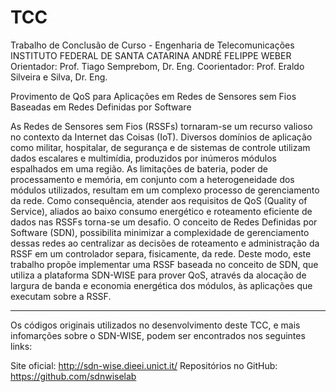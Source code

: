 # TCC
Trabalho de Conclusão de Curso - Engenharia de Telecomunicações  
INSTITUTO FEDERAL DE SANTA CATARINA
ANDRÉ FELIPPE WEBER
Orientador: Prof. Tiago Semprebom, Dr. Eng.
Coorientador: Prof. Eraldo Silveira e Silva, Dr. Eng.

Provimento de QoS para Aplicações em Redes de Sensores sem Fios Baseadas em Redes Definidas por Software

As Redes de Sensores sem Fios (RSSFs) tornaram-se um recurso valioso no contexto da Internet das Coisas
(IoT). Diversos domínios de aplicação como militar, hospitalar, de segurança e de sistemas de controle
utilizam dados escalares e multimídia, produzidos por inúmeros módulos espalhados em uma região. As
limitações de bateria, poder de processamento e memória, em conjunto com a heterogeneidade dos módulos
utilizados, resultam em um complexo processo de gerenciamento da rede. Como consequência, atender aos
requisitos de QoS (Quality of Service), aliados ao baixo consumo energético e roteamento eficiente de dados
nas RSSFs torna-se um desafio. O conceito de Redes Definidas por Software (SDN), possibilita minimizar
a complexidade de gerenciamento dessas redes ao centralizar as decisões de roteamento e administração
da RSSF em um controlador separa, fisicamente, da rede. Deste modo, este trabalho propõe implementar
uma RSSF baseada no conceito de SDN, que utiliza a plataforma SDN-WISE para prover QoS, através da
alocação de largura de banda e economia energética dos módulos, às aplicações que executam sobre a
RSSF.

---------------------

Os códigos originais utilizados no desenvolvimento deste TCC, e mais infomarções sobre o SDN-WISE, podem ser encontrados nos seguintes links:

Site oficial: http://sdn-wise.dieei.unict.it/
Repositórios no GitHub: https://github.com/sdnwiselab
